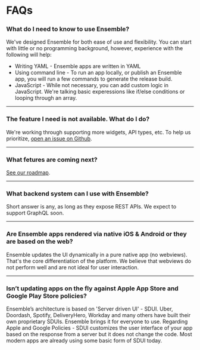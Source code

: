 # FAQs

### What do I need to know to use Ensemble?

We've designed Ensemble for both ease of use and flexibility. You can start with little or no programming background, however, experience with the following will help:

* Writing YAML - Ensemble apps are written in YAML
* Using command line - To run an app locally, or publish an Ensemble app, you will run a few commands to generate the release build.
* JavaScript - While not necessary, you can add custom logic in JavaScript. We're talking basic experessions like if/else conditions or looping through an array.

---

### The feature I need is not available. What do I do?

We're working through supporting more widgets, API types, etc. To help us prioritize, [open an issue on Github](https://github.com/EnsembleUI/ensemble/issues/new).


---

### What fetures are coming next?

[See our roadmap](https://github.com/orgs/EnsembleUI/projects/2).


---

### What backend system can I use with Ensemble?

Short answer is any, as long as they expose REST APIs. We expect to support GraphQL soon.


---

### Are Ensemble apps rendered via native iOS & Android or they are based on the web?

Ensemble updates the UI dynamically in a pure native app (no webviews). That's the core differentiation of the platform. We believe that webviews do not perform well and are not ideal for user interaction.

---

### Isn’t updating apps on the fly against Apple App Store and Google Play Store policies?

Ensemble’s architecture is based on 'Server driven UI' - SDUI. Uber, Doordash, Spotify, DeliveryHero, Workday and many others have built their own proprietary SDUIs. Ensemble brings it for everyone to use. Regarding Apple and Google Policies - SDUI customizes the user interface of your app based on the response from a server but it does not change the code. Most modern apps are already using some basic form of SDUI today.


